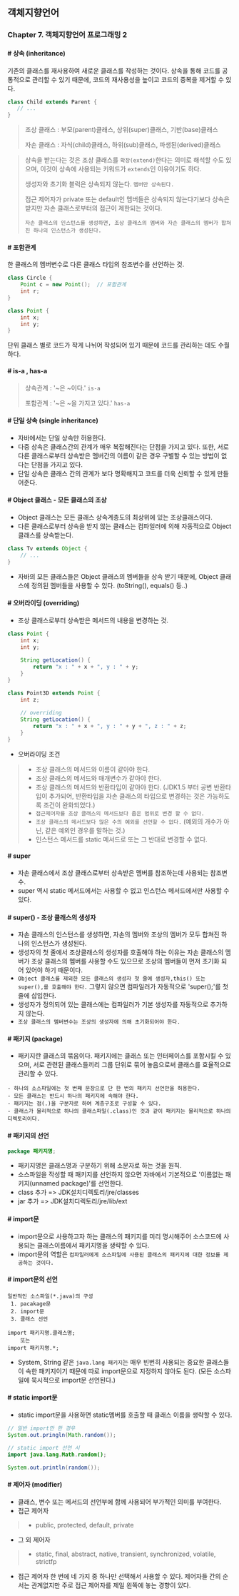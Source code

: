 ## 객체지향언어



### Chapter 7. 객체지향언어 프로그래밍 2



#### \# 상속 (inheritance)
기존의 클래스를 재사용하여 새로운 클래스를 작성하는 것이다. 상속을 통해 코드를 공통적으로 관리할 수 있기 때문에, 코드의 재사용성을 높이고 코드의 중복을 제거할 수 있다.
 ````java
class Child extends Parent {
    // ...
}
 ````
>  조상 클래스 : 부모(parent)클래스, 상위(super)클래스, 기반(base)클래스
>
> 자손 클래스 : 자식(child)클래스, 하위(sub)클래스, 파생된(derived)클래스

>상속을 받는다는 것은 조상 클래스를 `확장(extend)`한다는 의미로 해석할 수도 있으며, 이것이 상속에 사용되는 키워드가 `extends`인 이유이기도 하다.
>
>생성자와 초기화 블럭은 상속되지 않는다. `멤버만 상속된다.`
>
>접근 제어자가 private 또는 default인 멤버들은 상속되지 않는다기보다 상속은 받지만 자손 클래스로부터의 접근이 제한되는 것이다.
>
>`자손 클래스의 인스턴스를 생성하면, 조상 클래스의 멤버와 자손 클래스의 멤버가 합쳐진 하나의 인스턴스가 생성된다.`



 #### \# 포함관계

 한 클래스의 멤버변수로 다른 클래스 타입의 참조변수를 선언하는 것. 
````java
class Circle {
    Point c = new Point();  // 포함관계
    int r;
}

class Point {
    int x;
    int y;
}
````
단위 클래스 별로 코드가 작게 나뉘어 작성되어 있기 때문에 코드를 관리하는 데도 수월하다.



#### \# is-a , has-a

> 상속관계 : '~은 ~이다.' `is-a`
>
> 포함관계 : '~은 ~을 가지고 있다.' `has-a`



#### \# 단일 상속 (single inheritance)
- 자바에서는 단일 상속만 허용한다.
- 다중 상속은 클래스간의 관계가 매우 복잡해진다는 단점을 가지고 있다. 또한, 서로 다른 클래스로부터 상속받은 멤버간의 이름이 같은 경우 구별할 수 있는 방법이 없다는 단점을 가지고 있다.
- 단일 상속은 클래스 간의 관계가 보다 명확해지고 코드를 더욱 신뢰할 수 있게 만들어준다.



#### \# Object 클래스 - 모든 클래스의 조상
- Object 클래스는 모든 클래스 상속계층도의 최상위에 있는 조상클래스이다.
- 다른 클래스로부터 상속을 받지 않는 클래스는 컴파일러에 의해 자동적으로 Object 클래스를 상속받는다.
````java
class Tv extends Object {
    // ...
}
````
- 자바의 모든 클래스들은 Object 클래스의 멤버들을 상속 받기 때문에, Object 클래스에 정의된 멤버들을 사용할 수 있다. (toString(), equals() 등..)

#### \# 오버라이딩 (overriding)
- 조상 클래스로부터 상속받은 메서드의 내용을 변경하는 것.
```java
class Point {
    int x;
    int y;
    
    String getLocation() {
        return "x : " + x + ", y : " + y;
    }
}

class Point3D extends Point {
    int z;
    
    // overriding
    String getLocation() {
        return "x : " + x + ", y : " + y + ", z : " + z;
    }
}
```
- 오버라이딩 조건
>- 조상 클래스의 메서드와 이름이 같아야 한다.
>- 조상 클래스의 메서드와 매개변수가 같아야 한다.
>- 조상 클래스의 메서드와 반환타입이 같아야 한다. (JDK1.5 부터 공변 반환타입이 추가되어, 반환타입을 자손 클래스의 타입으로 변경하는 것은 가능하도록 조건이 완화되었다.)
>- `접근제어자를 조상 클래스의 메서드보다 좁은 범위로 변경 할 수 없다.`
>- `조상 클래스의 메서드보다 많은 수의 예외를 선언할 수 없다.` (예외의 개수가 아닌, 같은 예외인 경우를 말하는 것.)
>- 인스턴스 메서드를 static 메서드로 또는 그 반대로 변경할 수 없다.

#### \# super
- 자손 클래스에서 조상 클래스로부터 상속받은 멤버를 참조하는데 사용되는 참조변수.
- super 역시 static 메서드에서는 사용할 수 없고 인스턴스 메서드에서만 사용할 수 있다.

#### \# super() - 조상 클래스의 생성자
- 자손 클래스의 인스턴스를 생성하면, 자손의 멤버와 조상의 멤버가 모두 합쳐진 하나의 인스턴스가 생성된다.
- 생성자의 첫 줄에서 조상클래스의 생성자를 호출해야 하는 이유는 자손 클래스의 멤버가 조상 클래스의 멤버를 사용할 수도 있으므로 조상의 멤버들이 먼저 초기화 되어 있어야 하기 때문이다.
- `Object 클래스를 제외한 모든 클래스의 생성자 첫 줄에 생성자,this() 또는 super(),를 호출해야 한다.` 그렇지 않으면 컴파일러가 자동적으로 'super();'를 첫 줄에 삽입한다.
- 생성자가 정의되어 있는 클래스에는 컴파일러가 기본 생성자를 자동적으로 추가하지 않는다.
- `조상 클래스의 멤버변수는 조상의 생성자에 의해 초기화되어야 한다.`

#### \# 패키지 (package)
- 패키지란 클래스의 묶음이다. 패키지에는 클래스 또는 인터페이스를 포함시킬 수 있으며, 서로 관련된 클래스들끼리 그룹 단위로 묶어 놓음으로써 클래스를 효율적으로 관리할 수 있다.
````
- 하나의 소스파일에는 첫 번째 문장으로 단 한 번의 패키지 선언만을 허용한다.
- 모든 클래스는 반드시 하나의 패키지에 속해야 한다.
- 패키지는 점(.)을 구분자로 하여 계층구조로 구성할 수 있다.
- 클래스가 물리적으로 하나의 클래스파일(.class)인 것과 같이 패키지는 물리적으로 하나의 디렉토리이다.
````

#### \# 패키지의 선언
````java
package 패키지명;
````
- 패키지명은 클래스명과 구분하기 위해 소문자로 하는 것을 원칙.
- 소스파일을 작성할 때 패키지를 선언하지 않으면 자바에서 기본적으로 '이름없는 패키지(unnamed package)'를 선언한다.
- class 추가 => JDK설치디렉토리/jre/classes
- jar 추가 => JDK설치디렉토리/jre/lib/ext

#### \# import문
- import문으로 사용하고자 하는 클래스의 패키지를 미리 명시해주어 소스코드에 사용되는 클래스이름에서 패키지명을 생략할 수 있다.
- import문의 역할은 `컴파일러에게 소스파일에 사용된 클래스의 패키지에 대한 정보를 제공하는 것이다.`

#### \# import문의 선언
````
일반적인 소스파일(*.java)의 구성
 1. pacakage문
 2. import문
 3. 클래스 선언
````
````
import 패키지명.클래스명;
    또는
import 패키지명.*; 
````
- System, String 같은 `java.lang 패키지`는 매우 빈번히 사용되는 중요한 클래스들이 속한 패키지이기 때문에 따로 import문으로 지정하지 않아도 된다. (모든 소스파일에 묵시적으로 import문 선언된다.) 

#### \# static import문
- static import문을 사용하면 static멤버를 호출할 때 클래스 이름을 생략할 수 있다.
````java
// 일반 import만 한 경우
System.out.pringln(Math.random());

// static import 선언 시
import java.lang.Math.random();

System.out.println(random());
````

#### \# 제어자 (modifier)
- 클래스, 변수 또는 메서드의 선언부에 함께 사용되어 부가적인 의미를 부여한다.
- 접근 제어자
>- public, protected, default, private
- 그 외 제어자
>- static, final, abstract, native, transient, synchronized, volatile, strictfp
- 접근 제어자 한 번에 네 가지 중 하나만 선택해서 사용할 수 있다. 제어자들 간의 순서는 관계없지만 주로 접근 제어자를 제일 왼쪽에 놓는 경향이 있다.


